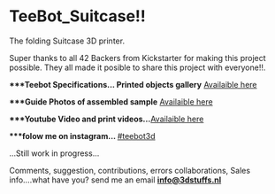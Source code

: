 # TeeBot_Suitcase!!
The folding Suitcase 3D printer.

Super thanks to all 42 Backers from Kickstarter for making this project possible. They all made it posible to share this project with everyone!!.

<b>***Teebot Specifications... Printed objects gallery</b> [Availaible here](http://3dstuffs.nl/teebot/)

<b>***Guide Photos of assembled sample</b> [Availaible here](https://www.flickr.com/photos/31259217@N06/albums/72157655761866343)

<b>***Youtube Video and print videos...</b>[Availaible here](https://www.youtube.com/watch?v=e_J-Re-Gbfc)

<b>***folow me on instagram...  </b>[#teebot3d](https://www.instagram.com/teebot3d/)

...Still work in progress...

Comments, suggestion, contributions, errors collaborations, Sales info....what have you?
send me an email <b>info@3dstuffs.nl</b>
